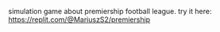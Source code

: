 simulation game about premiership football league.
try it here: https://replit.com/@MariuszS2/premiership


